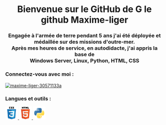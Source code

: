 <h1 align="center">Bienvenue sur le GitHub de G le github Maxime-liger</h1>
<h3 align="center">Engagée à l'armée de terre pendant 5 ans j'ai été déployée et médaillée sur des missions d'outre-mer. <br> Après mes heures de service, en autodidacte, j'ai appris la base de <br> Windows Server, Linux, Python, HTML, CSS</h3>

<h3 align="left">Connectez-vous avec moi :</h3>
<p align="left">
  <a href="https://linkedin.com/in/maxime-liger-30571133a" target="blank">
    <img align="center" src="https://raw.githubusercontent.com/rahuldkjain/github-profile-readme-generator/master/src/images/icons/Social/linked-in-alt.svg" alt="maxime-liger-30571133a" height="30" width="40" />
  </a>
</p>

<h3 align="left">Langues et outils :</h3>
<p align="left">
  <a href="https://www.w3schools.com/css/" target="_blank" rel="noreferrer">
    <img src="https://raw.githubusercontent.com/devicons/devicon/master/icons/css3/css3-original-wordmark.svg" alt="css3" width="40" height="40"/>
  </a>
  <a href="https://www.w3.org/html/" target="_blank" rel="noreferrer">
    <img src="https://raw.githubusercontent.com/devicons/devicon/master/icons/html5/html5-original-wordmark.svg" alt="html5" width="40" height="40"/>
  </a>
  <a href="https://www.python.org" target="_blank" rel="noreferrer">
    <img src="https://raw.githubusercontent.com/devicons/devicon/master/icons/python/python-original.svg" alt="python" width="40" height="40"/>
  </a>
</p>
